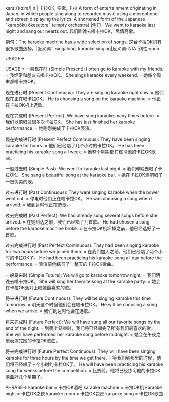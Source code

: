 kara:/ˈkɑːrə/| n.| 卡拉OK, 空歌, 卡拉|A form of entertainment originating in Japan, in which people sing along to recorded music using a microphone and screen displaying the lyrics.  A shortened form of the Japanese "karapōku ōkesutora" (empty orchestra).|例句：We went to karaoke last night and sang our hearts out. 我们昨晚去唱卡拉OK，尽情高歌。

例句：The karaoke machine has a wide selection of songs. 这台卡拉OK机有很多歌曲选择。|近义词：singalong, karaoke singing|反义词: N/A |词性:noun


USAGE->

USAGE->
一般现在时 (Simple Present):
I often go to karaoke with my friends. = 我经常和朋友去唱卡拉OK。
She sings karaoke every weekend. = 她每个周末都唱卡拉OK。

现在进行时 (Present Continuous):
They are singing karaoke right now. = 他们现在正在唱卡拉OK。
He is choosing a song on the karaoke machine. = 他正在卡拉OK机上选歌。

现在完成时 (Present Perfect):
We have sung karaoke many times before. = 我们以前唱过很多次卡拉OK。
She has just finished her karaoke performance. = 她刚刚完成了卡拉OK表演。

现在完成进行时 (Present Perfect Continuous):
They have been singing karaoke for hours. = 他们已经唱了几个小时的卡拉OK。
He has been practicing his karaoke song all week. = 他整个星期都在练习他的卡拉OK歌曲。

一般过去时 (Simple Past):
We went to karaoke last night. = 我们昨晚去唱了卡拉OK。
She sang a beautiful song at the karaoke bar. = 她在卡拉OK酒吧唱了一首优美的歌。

过去进行时 (Past Continuous):
They were singing karaoke when the power went out. = 停电时他们正在唱卡拉OK。
He was choosing a song when I arrived. = 我到达时他正在选歌。

过去完成时 (Past Perfect):
We had already sung several songs before she arrived. = 在她到达之前，我们已经唱了几首歌。
He had chosen a song before the karaoke machine broke. = 在卡拉OK机坏掉之前，他已经选好了一首歌。

过去完成进行时 (Past Perfect Continuous):
They had been singing karaoke for two hours before we joined them. = 在我们加入之前，他们已经唱了两个小时的卡拉OK了。
He had been practicing his karaoke song all day before the performance. = 表演前他练习了一整天的卡拉OK歌曲。

一般将来时 (Simple Future):
We will go to karaoke tomorrow night. = 我们明晚去唱卡拉OK。
She will sing her favorite song at the karaoke party. = 她会在卡拉OK派对上唱她最喜欢的歌。

将来进行时 (Future Continuous):
They will be singing karaoke this time tomorrow. = 明天这个时候他们会在唱卡拉OK。
He will be choosing a song when we arrive. = 我们到达时他会在选歌。

将来完成时 (Future Perfect):
We will have sung all our favorite songs by the end of the night. = 到晚上结束时，我们将已经唱完了所有我们最喜欢的歌。
She will have performed her karaoke song before midnight. = 她会在午夜之前表演完她的卡拉OK歌曲。

将来完成进行时 (Future Perfect Continuous):
They will have been singing karaoke for three hours by the time we get there. = 等我们到那里的时候，他们将已经唱了三个小时的卡拉OK了。
He will have been practicing his karaoke song for weeks before the competition. = 比赛前，他将已经练习他的卡拉OK歌曲好几个星期了。


PHRASE->
karaoke bar = 卡拉OK酒吧
karaoke machine = 卡拉OK机
karaoke night = 卡拉OK之夜
karaoke room = 卡拉OK包房
karaoke song = 卡拉OK歌曲
